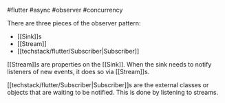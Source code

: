 #flutter #async #observer #concurrency 

There are three pieces of the observer pattern:
- [[Sink]]s
- [[Stream]]
- [[techstack/flutter/Subscriber|Subscriber]]

[[Stream]]s are properties on the [[Sink]]. When the sink needs to notify listeners of new events, it does so via [[Stream]]s.

[[techstack/flutter/Subscriber|Subscriber]]s are the external classes or objects that are waiting to be notified. This is done by listening to streams.